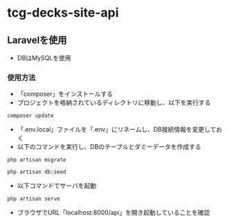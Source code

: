 # tcg-decks-site-api

## Laravelを使用
- DBはMySQLを使用

### 使用方法
- 「composer」をインストールする
- プロジェクトを格納されているディレクトリに移動し、以下を実行する
```
composer update
```
- 「.env.local」ファイルを「.env」にリネームし、DB接続情報を変更しておく
- 以下のコマンドを実行し、DBのテーブルとダミーデータを作成する
```
php artisan migrate
```
```
php artisan db:seed
```
- 以下コマンドでサーバを起動
```
php artisan serve
```

- ブラウザでURL「localhost:8000/api」を開き起動していることを確認


